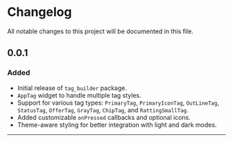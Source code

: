 # Changelog

All notable changes to this project will be documented in this file.

## 0.0.1

### Added
- Initial release of `tag_builder` package.
- `AppTag` widget to handle multiple tag styles.
- Support for various tag types: `PrimaryTag`, `PrimaryIconTag`, `OutLineTag`, `StatusTag`, `OfferTag`, `GrayTag`, `ChipTag`, and `RattingSmallTag`.
- Added customizable `onPressed` callbacks and optional icons.
- Theme-aware styling for better integration with light and dark modes.

---

